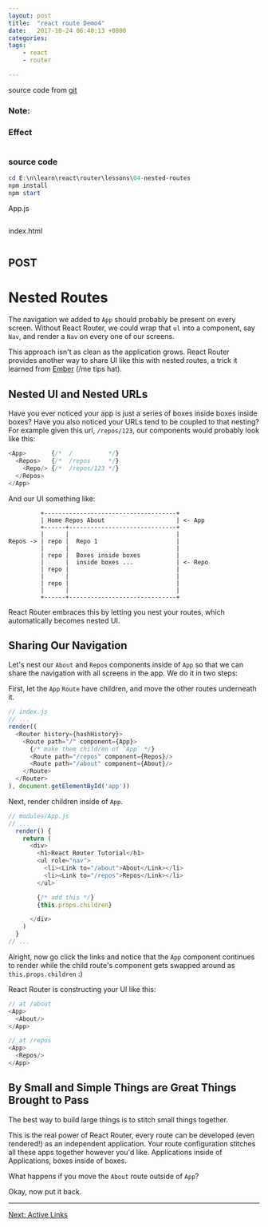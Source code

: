 ```yaml
---
layout: post
title:  "react route Demo4"
date:   2017-10-24 06:40:13 +0800
categories:  
tags: 
    - react
    - router

---  
```


source code from [git](https://github.com/reactjs/react-router-tutorial/tree/master/lessons/04-nested-routes)

### Note: ###



### Effect ###

![]()

### source code ###

```powershell
cd E:\n\learn\react\router\lessons\04-nested-routes
npm install
npm start
```
App.js
```javascript 

```

index.html
```html  

```


## POST ##

# Nested Routes

The navigation we added to `App` should probably be present on every
screen. Without React Router, we could wrap that `ul` into a
component, say `Nav`, and render a `Nav` on every one of our screens.

This approach isn't as clean as the application grows. React Router
provides another way to share UI like this with nested routes, a trick
it learned from [Ember](http://emberjs.com) (/me tips hat).

## Nested UI and Nested URLs

Have you ever noticed your app is just a series of boxes inside boxes
inside boxes? Have you also noticed your URLs tend to be coupled to that
nesting? For example given this url, `/repos/123`, our
components would probably look like this:

```js
<App>       {/*  /          */}
  <Repos>   {/*  /repos     */}
    <Repo/> {/*  /repos/123 */}
  </Repos>
</App>
```

And our UI something like:

```
         +-------------------------------------+
         | Home Repos About                    | <- App
         +------+------------------------------+
         |      |                              |
Repos -> | repo |  Repo 1                      |
         |      |                              |
         | repo |  Boxes inside boxes          |
         |      |  inside boxes ...            | <- Repo
         | repo |                              |
         |      |                              |
         | repo |                              |
         |      |                              |
         +------+------------------------------+
```

React Router embraces this by letting you nest your routes, which
automatically becomes nested UI.

## Sharing Our Navigation

Let's nest our `About` and `Repos` components inside of `App` so that we
can share the navigation with all screens in the app. We do it in two
steps:

First, let the `App` `Route` have children, and move the other routes
underneath it.

```js
// index.js
// ...
render((
  <Router history={hashHistory}>
    <Route path="/" component={App}>
      {/* make them children of `App` */}
      <Route path="/repos" component={Repos}/>
      <Route path="/about" component={About}/>
    </Route>
  </Router>
), document.getElementById('app'))
```

Next, render children inside of `App`.

```js
// modules/App.js
// ...
  render() {
    return (
      <div>
        <h1>React Router Tutorial</h1>
        <ul role="nav">
          <li><Link to="/about">About</Link></li>
          <li><Link to="/repos">Repos</Link></li>
        </ul>

        {/* add this */}
        {this.props.children}

      </div>
    )
  }
// ...
```

Alright, now go click the links and notice that the `App` component
continues to render while the child route's component gets swapped
around as `this.props.children` :)

React Router is constructing your UI like this:

```js
// at /about
<App>
  <About/>
</App>

// at /repos
<App>
  <Repos/>
</App>
```

## By Small and Simple Things are Great Things Brought to Pass

The best way to build large things is to stitch small things together.

This is the real power of React Router, every route can be developed
(even rendered!) as an independent application. Your route configuration
stitches all these apps together however you'd like.  Applications
inside of Applications, boxes inside of boxes.

What happens if you move the `About` route outside of `App`?

Okay, now put it back.

---

[Next: Active Links](../05-active-links/)